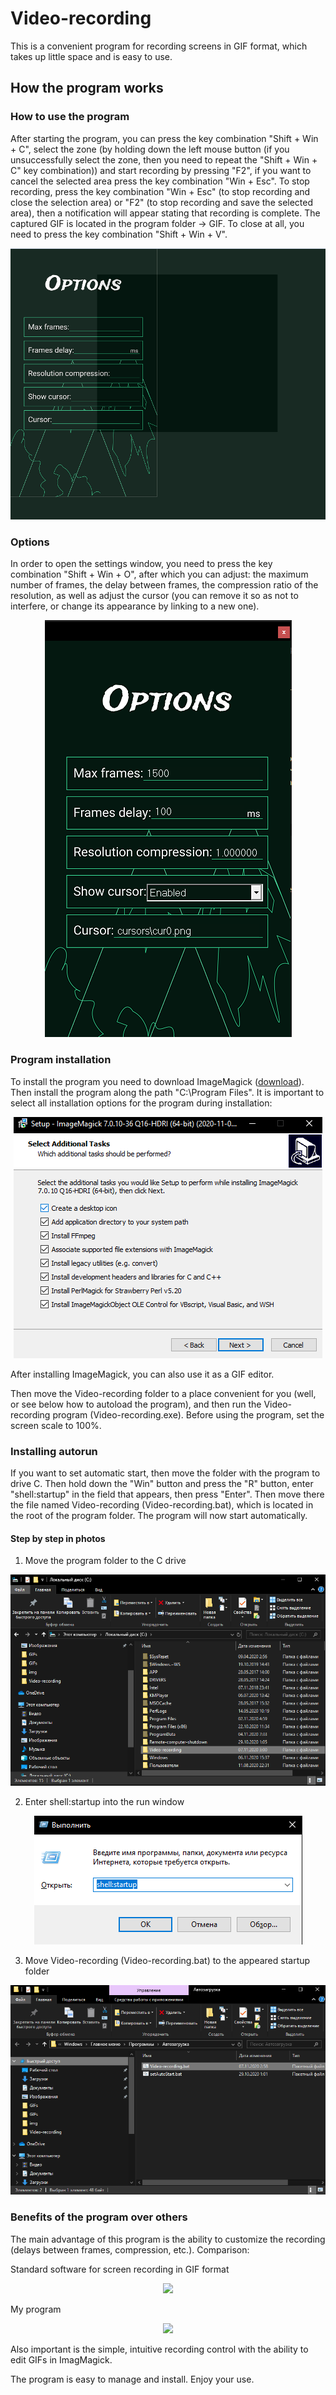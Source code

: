 # Video-recording

This is a convenient program for recording screens in GIF format, which takes up little space and is easy to use.

## How the program works

### How to use the program

After starting the program, you can press the key combination "Shift + Win + C", select the zone (by holding down the left mouse button (if you unsuccessfully select the zone, then you need to repeat the "Shift + Win + C" key combination)) and start recording by pressing "F2", if you want to cancel the selected area press the key combination "Win + Esc". To stop recording, press the key combination "Win + Esc" (to stop recording and close the selection area) or "F2" (to stop recording and save the selected area), then a notification will appear stating that recording is complete. The captured GIF is located in the program folder -> GIF. To close at all, you need to press the key combination "Shift + Win + V".

<p align="center">
<img src="report\img\selected_area.png">
</p>

### Options

In order to open the settings window, you need to press the key combination "Shift + Win + O", after which you can adjust: the maximum number of frames, the delay between frames, the compression ratio of the resolution, as well as adjust the cursor (you can remove it so as not to interfere, or change its appearance by linking to a new one).

<p align="center">
<img src="report\img\win_option.png">
</p>

### Program installation

To install the program you need to download ImageMagick (<a href="https://imagemagick.org/download/binaries/ImageMagick-7.0.10-36-Q16-HDRI-x64-dll.exe">download</a>). Then install the program along the path "C:\Program Files". It is important to select all installation options for the program during installation:

<p align="center">
<img src="report\img\magick_install.png">
</p>

After installing ImageMagick, you can also use it as a GIF editor.

Then move the Video-recording folder to a place convenient for you (well, or see below how to autoload the program), and then run the Video-recording program (Video-recording.exe). Before using the program, set the screen scale to 100%.

### Installing autorun

If you want to set automatic start, then move the folder with the program to drive C. Then hold down the "Win" button and press the "R" button, enter "shell:startup" in the field that appears, then press "Enter". Then move there the file named Video-recording (Video-recording.bat), which is located in the root of the program folder. The program will now start automatically.

#### Step by step in photos

1. Move the program folder to the C drive

<p align="center">
<img src="report\img\move_to_c_drive.png">
</p>

2. Enter shell:startup into the run window

<p align="center">
<img src="report\img\enter_shell_startup.png">
</p>

3. Move Video-recording (Video-recording.bat) to the appeared startup folder

<p align="center">
<img src="report\img\move_to_startup.png">
</p>

### Benefits of the program over others

The main advantage of this program is the ability to customize the recording (delays between frames, compression, etc.). Comparison:

Standard software for screen recording in GIF format

<p align="center">
<img src="report\img\other.png">
</p>

My program

<p align="center">
<img src="report\img\my.png">
</p>

Also important is the simple, intuitive recording control with the ability to edit GIFs in ImagMagick.

The program is easy to manage and install. Enjoy your use.
